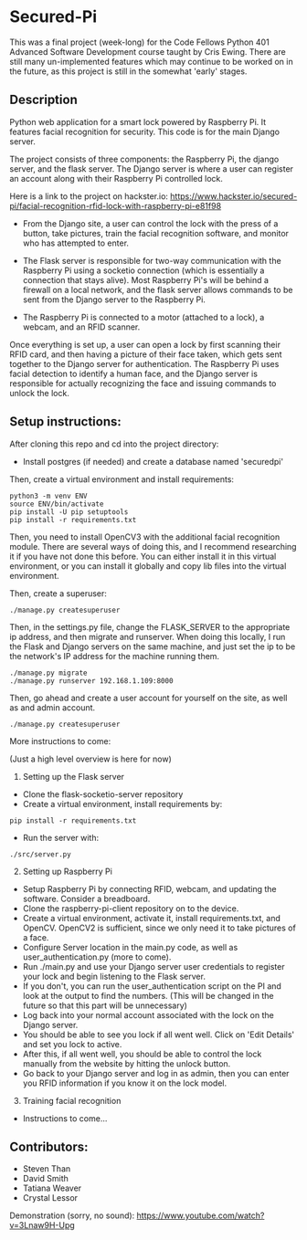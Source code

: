 # Secured-Pi

This was a final project (week-long) for the Code Fellows Python 401 Advanced Software Development
course taught by Cris Ewing.  There are still many un-implemented features which may continue
to be worked on in the future, as this project is still in the somewhat 'early' stages.

## Description
Python web application for a smart lock powered by Raspberry Pi.  It features facial recognition for
security.  This code is for the main Django server.

The project consists of three components:  the Raspberry Pi, the django server, and the flask server.
The Django server is where a user can register an account along with their Raspberry Pi controlled
lock.

Here is a link to the project on hackster.io:  https://www.hackster.io/secured-pi/facial-recognition-rfid-lock-with-raspberry-pi-e81f98

- From the Django site, a user can control the lock with the press of a button, take pictures, train
the facial recognition software, and monitor who has attempted to enter.

- The Flask server is responsible for two-way communication with the Raspberry Pi using a socketio
connection (which is essentially a connection that stays alive).  Most Raspberry Pi's will be
behind a firewall on a local network, and the flask server allows commands to be sent from the
Django server to the Raspberry Pi.

- The Raspberry Pi is connected to a motor (attached to a lock), a webcam, and an RFID scanner.

Once everything is set up, a user can open a lock by first scanning their RFID card, and then having
a picture of their face taken, which gets sent together to the Django server for authentication.
The Raspberry Pi uses facial detection to identify a human face, and the Django server is
responsible for actually recognizing the face and issuing commands to unlock the lock.

## Setup instructions:
After cloning this repo and cd into the project directory:

- Install postgres (if needed) and create a database named 'securedpi'

Then, create a virtual environment and install requirements:
```
python3 -m venv ENV
source ENV/bin/activate
pip install -U pip setuptools
pip install -r requirements.txt
```

Then, you need to install OpenCV3 with the additional facial recognition module.  There
are several ways of doing this, and I recommend researching it if you have not
done this before.  You can either install it in this virtual environment, or you can install it
globally and copy lib files into the virtual environment.

Then, create a superuser:
```
./manage.py createsuperuser
```

Then, in the settings.py file, change the FLASK_SERVER to the appropriate ip address, and then migrate and runserver.
When doing this locally, I run the Flask and Django servers on the same machine, and just set the ip
to be the network's IP address for the machine running them.
```
./manage.py migrate
./manage.py runserver 192.168.1.109:8000
```

Then, go ahead and create a user account for yourself on the site, as well as and admin account.
```
./manage.py createsuperuser
```

More instructions to come:

(Just a high level overview is here for now)

1) Setting up the Flask server
- Clone the flask-socketio-server repository
- Create a virtual environment, install requirements by:
```
pip install -r requirements.txt
```
- Run the server with:
```
./src/server.py
```

2) Setting up Raspberry Pi
- Setup Raspberry Pi by connecting RFID, webcam, and updating the software.  Consider a breadboard.
- Clone the raspberry-pi-client repository on to the device.
- Create a virtual environment, activate it, install requirements.txt, and OpenCV.  OpenCV2 is
sufficient, since we only need it to take pictures of a face.
- Configure Server location in the main.py code, as well as user_authentication.py (more to come).
- Run ./main.py and use your Django server user credentials to register your lock and begin
listening to the Flask server.
- If you don't, you can run the user_authentication script on the PI and look at the output to find
the numbers.  (This will be changed in the future so that this part will be unnecessary)
- Log back into your normal account associated with the lock on the Django server.
- You should be able to see you lock if all went well.  Click on 'Edit Details' and set you lock
to active.
- After this, if all went well, you should be able to control the lock manually from the website by
hitting the unlock button.
- Go back to your Django server and log in as admin, then you can enter you RFID information if you
know it on the lock model.

3) Training facial recognition
- Instructions to come...


## Contributors:
* Steven Than
* David Smith
* Tatiana Weaver
* Crystal Lessor

Demonstration (sorry, no sound):
https://www.youtube.com/watch?v=3Lnaw9H-Upg
